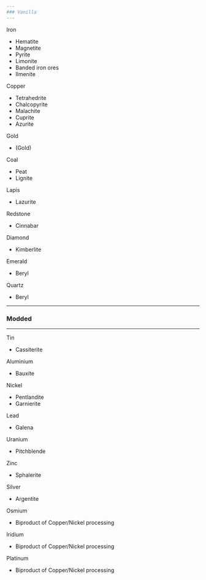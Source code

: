 ```yaml
---
### Vanilla
---
```


Iron
  - Hematite
  - Magnetite
  - Pyrite
  - Limonite
  - Banded iron ores
  - Ilmenite

Copper
  - Tetrahedrite
  - Chalcopyrite
  - Malachite
  - Cuprite
  - Azurite

Gold
  - (Gold)

Coal
  - Peat
  - Lignite

Lapis
  - Lazurite

Redstone
  - Cinnabar

Diamond
  - Kimberlite

Emerald
  - Beryl

Quartz
  - Beryl

---
### Modded
---

Tin
  - Cassiterite

Aluminium
  - Bauxite

Nickel
  - Pentlandite
  - Garnierite

Lead
  - Galena

Uranium
  - Pitchblende

Zinc
  - Sphalerite

Silver
  - Argentite

Osmium
  - Biproduct of Copper/Nickel processing

Iridium
 - Biproduct of Copper/Nickel processing

Platinum
 - Biproduct of Copper/Nickel processing
